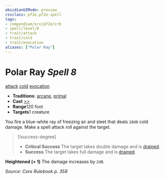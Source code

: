 ```yaml
---
obsidianUIMode: preview
cssclass: pf2e,pf2e-spell
tags:
- compendium/src/pf2e/crb
- spell/level/8
- trait/attack
- trait/cold
- trait/evocation
aliases: ["Polar Ray"]
---
```

# Polar Ray *Spell 8*   
[attack](../../Rules/traits/attack.md)  [cold](../../Rules/traits/cold.md)  [evocation](../../Rules/traits/evocation.md)  

- **Traditions**: [arcane](../../Rules/traits/arcane.md), [primal](../../Rules/traits/primal.md)
- **Cast** [>>](../../Rules/core-rulebook/chapter-9-playing-the-game.md#Actions "Two-Action") 
- **Range**120 foot
- **Targets**1 creature

You fire a blue-white ray of freezing air and sleet that deals `10d8` cold damage. Make a spell attack roll against the target.

> [!success-degree] 
> - **Critical Success** The target takes double damage and is [drained](../../Rules/conditions.md#Drained).
> - **Success** The target takes full damage and is [drained](../../Rules/conditions.md#Drained).

**Heightened (+ 1)** The damage increases by `2d8`.

*Source: Core Rulebook p. 358*